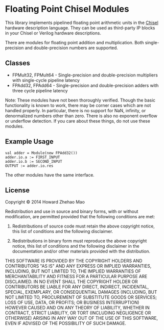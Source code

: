 # Floating Point Chisel Modules

This library implements pipelined floating point arithmetic units in the
[Chisel](https://chisel.eecs.berkeley.edu/) hardware description language.
They can be used as third-party IP blocks in your Chisel or Verilog hardware
descriptions.

There are modules for floating point addition and multiplication.
Both single-precision and double-precision numbers are supported.

## Classes

 * FPMult32, FPMult64 - Single-precision and double-precision multipliers with
   single-cycle pipeline latency
 * FPAdd32, FPAdd64 - Single-precision and double-precision adders with
   three cycle pipeline latency

Note: These modules have not been thoroughly verified. Though the basic
functionality is known to work, there may be corner cases which are not
handled properly. In particular, there is no support for NaN, infinity, or
denormalized numbers other than zero. There is also no exponent overflow or
underflow detection. If you care about these things, do not use these modules.

## Example Usage

    val adder = Module(new FPAdd32())
    adder.io.a := FIRST_INPUT
    adder.io.b := SECOND_INPUT
    OUTPUT := adder.io.res

The other modules have the same interface.

## License

Copyright © 2014 Howard Zhehao Mao

Redistribution and use in source and binary forms, with or without 
modification, are permitted provided that the following conditions are met:

1. Redistributions of source code must retain the above copyright notice, this 
list of conditions and the following disclaimer.

2. Redistributions in binary form must reproduce the above copyright notice, 
this list of conditions and the following disclaimer in the documentation 
and/or other materials provided with the distribution.

THIS SOFTWARE IS PROVIDED BY THE COPYRIGHT HOLDERS AND CONTRIBUTORS "AS IS" AND 
ANY EXPRESS OR IMPLIED WARRANTIES, INCLUDING, BUT NOT LIMITED TO, THE IMPLIED 
WARRANTIES OF MERCHANTABILITY AND FITNESS FOR A PARTICULAR PURPOSE ARE 
DISCLAIMED. IN NO EVENT SHALL THE COPYRIGHT HOLDER OR CONTRIBUTORS BE LIABLE 
FOR ANY DIRECT, INDIRECT, INCIDENTAL, SPECIAL, EXEMPLARY, OR CONSEQUENTIAL 
DAMAGES (INCLUDING, BUT NOT LIMITED TO, PROCUREMENT OF SUBSTITUTE GOODS OR 
SERVICES; LOSS OF USE, DATA, OR PROFITS; OR BUSINESS INTERRUPTION) HOWEVER 
CAUSED AND ON ANY THEORY OF LIABILITY, WHETHER IN CONTRACT, STRICT LIABILITY, 
OR TORT (INCLUDING NEGLIGENCE OR OTHERWISE) ARISING IN ANY WAY OUT OF THE USE 
OF THIS SOFTWARE, EVEN IF ADVISED OF THE POSSIBILITY OF SUCH DAMAGE.
